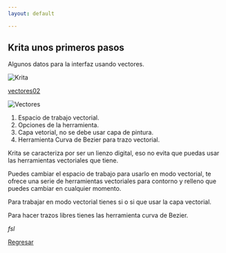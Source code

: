 ```yaml
---
layout: default

---
```


## Krita unos primeros pasos

Algunos datos para la interfaz usando vectores.


![Krita](https://upload.wikimedia.org/wikipedia/commons/1/15/Krita_5.0.0_screenshot.png)

[vectores02](https://i.imgur.com/C11VUHA.jpg)

![Vectores](https://imgur.com/C11VUHA)

1. Espacio de trabajo vectorial.
2. Opciones de la herramienta.
3. Capa vetorial, no se debe usar capa de pintura.
4. Herramienta Curva de Bezier para trazo vectorial.

Krita se caracteriza por ser un lienzo digital, eso no evita que puedas usar las herramientas vectoriales que tiene.

Puedes cambiar el espacio de trabajo para usarlo en modo vectorial, te ofrece una serie de herramientas vectoriales para contorno y relleno que puedes cambiar en cualquier momento.

Para trabajar en modo vectorial tienes si o si que usar la capa vectorial.

Para hacer trazos libres tienes las herramienta curva de Bezier.

_fsl_

[Regresar](./)
